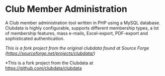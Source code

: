 # Club Member Administration

A Club member administration tool written in PHP using a MySQL database. Clubdata is highly configurable, supports different membership types, a lot of membership features, mass e-mails, Excel-export, PDF-export and sophisticated authentication.

*This is a fork project from the original clubdata found at Source Forge (https://sourceforge.net/projects/clubdata/)*

*This is a fork project from the Clubdata at https://github.com/clubdata/clubdata
